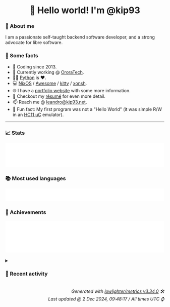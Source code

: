<!-- README template, populated using this action:
     https://github.com/kip93/kip93/blob/main/.github/workflows/readme.yml. -->

<h1 align="center">👋 Hello world! I'm @kip93</h1> <!-- LOGIN => username -->

### 👤 About me

I am a passionate self-taught backend software developer, and a strong advocate for libre software.


### 💬 Some facts

* 📅 Coding since 2013.
* 💼 Currently working @ [OroraTech](https://ororatech.com/).
* 👨‍💻 [Python](https://github.com/search?q=user%3Akip93&l=python) is ❤️. <!-- LOGIN => username -->
* 💻 [NixOS](https://github.com/NixOS/) /
     [Awesome](https://github.com/awesomeWM/) /
     [kitty](https://github.com/kovidgoyal/kitty/) /
     [xonsh](https://github.com/xonsh/).
* 🌐 I have a [portfolio website](https://kip93.net/) with some more information.
* 📝 Checkout my [résumé](https://kip93.net/resume/) for even more detail.
* 📫 Reach me @ [leandro@kip93.net](mailto:leandro@kip93.net).
* 🎲 Fun fact: My first program was not a "Hello World" (it was simple R/W in an [HC11 µC](https://en.wikipedia.org/wiki/68HC11) emulator).


-----------------------------------------------------------------------------------------------------------------------


### 📈 Stats

![](./stats.svg)


### 📚 Most used languages <!-- by percentage, in decreasing order -->

![](./languages.svg)


### 🏅 Achievements

![](./achievements.svg)


<details> <!-- Last activity -->
<!-- Almost verbatim copy of https://github.com/lowlighter/metrics/blob/latest/source/templates/markdown/partials/activity.ejs, but restructured to be foldable. -->
<summary><h3>📰 Recent activity</h3></summary>

* 💬 Commented on [#10153 git-lfs support](https://github.com/NixOS/nix/issues/10153) from [NixOS/nix](https://github.com/NixOS/nix)
  * *On 29 Nov 2024, 12:35:57*
* 💬 Commented on [#10153 git-lfs support](https://github.com/NixOS/nix/issues/10153) from [NixOS/nix](https://github.com/NixOS/nix)
  * *On 28 Nov 2024, 16:17:38*
* 💬 Commented on [#10153 git-lfs support](https://github.com/NixOS/nix/issues/10153) from [NixOS/nix](https://github.com/NixOS/nix)
  * *On 25 Nov 2024, 22:57:40*
* ➡️ Pushed 1 commit in [b-camacho/nix](https://github.com/b-camacho/nix) on branch `lfs`
  * [#6778d24](https://github.com/b-camacho/nix/commit/6778d24) Add (currently failing) test for flake inputs
  * *On 25 Nov 2024, 22:56:40*
</details>


<h6 align="right"><em>
    Generated with <a href="https://github.com/lowlighter/metrics/tree/latest/">lowlighter/metrics v3.34.0</a> 🛠️<br> <!-- VERSION => MAJOR.minor.patch -->
    Last updated @ 2 Dec 2024, 09:48:17 / All times UTC ⌚ <!-- meta.generated => DD/MM/YYYY, hh:mm -->
</em></h6>
